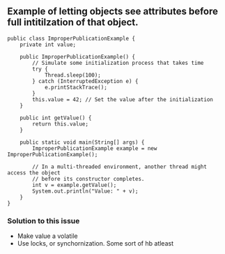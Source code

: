 

## Example of letting objects see attributes before full intitilzation of that object.
```
public class ImproperPublicationExample {
    private int value;

    public ImproperPublicationExample() {
        // Simulate some initialization process that takes time
        try {
            Thread.sleep(100);
        } catch (InterruptedException e) {
            e.printStackTrace();
        }
        this.value = 42; // Set the value after the initialization
    }

    public int getValue() {
        return this.value;
    }

    public static void main(String[] args) {
        ImproperPublicationExample example = new ImproperPublicationExample();

        // In a multi-threaded environment, another thread might access the object
        // before its constructor completes.
        int v = example.getValue();
        System.out.println("Value: " + v);
    }
}
```
### Solution to this issue
- Make value a volatile
- Use locks, or synchornization. Some sort of hb atleast